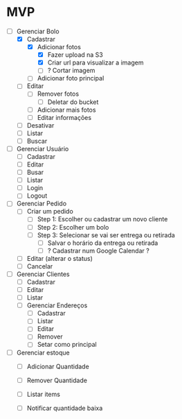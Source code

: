 # MVP

- [ ] Gerenciar Bolo 
  - [x] Cadastrar 
    - [x] Adicionar fotos
      - [x] Fazer upload na S3
      - [x] Criar url para visualizar a imagem
      - [ ] ? Cortar imagem 
    - [ ] Adicionar foto principal
  - [ ] Editar 
    - [ ] Remover fotos 
      - [ ] Deletar do bucket
    - [ ] Adicionar mais fotos
    - [ ] Editar informações
  - [ ] Desativar 
  - [ ] Listar 
  - [ ] Buscar  
- [ ] Gerenciar Usuário
  - [ ] Cadastrar 
  - [ ] Editar 
  - [ ] Busar
  - [ ] Listar
  - [ ] Login
  - [ ] Logout
- [ ] Gerenciar Pedido
  - [ ] Criar um pedido
    - [ ] Step 1: Escolher ou cadastrar um novo cliente
    - [ ] Step 2: Escolher um bolo 
    - [ ] Step 3: Selecionar se vai ser entrega ou retirada
      - [ ] Salvar o horário da entrega ou retirada
      - [ ] ? Cadastrar num Google Calendar ?
  - [ ] Editar (alterar o status)
  - [ ] Cancelar
- [ ] Gerenciar Clientes
  - [ ] Cadastrar
  - [ ] Editar
  - [ ] Listar
  - [ ] Gerenciar Endereços
    - [ ] Cadastrar
    - [ ] Listar
    - [ ] Editar
    - [ ] Remover
    - [ ] Setar como principal
- [ ] Gerenciar estoque
  - [ ] Adicionar Quantidade
  - [ ] Remover Quantidade 
  - [ ] Listar items
  - [ ] Notificar quantidade baixa

      
    
